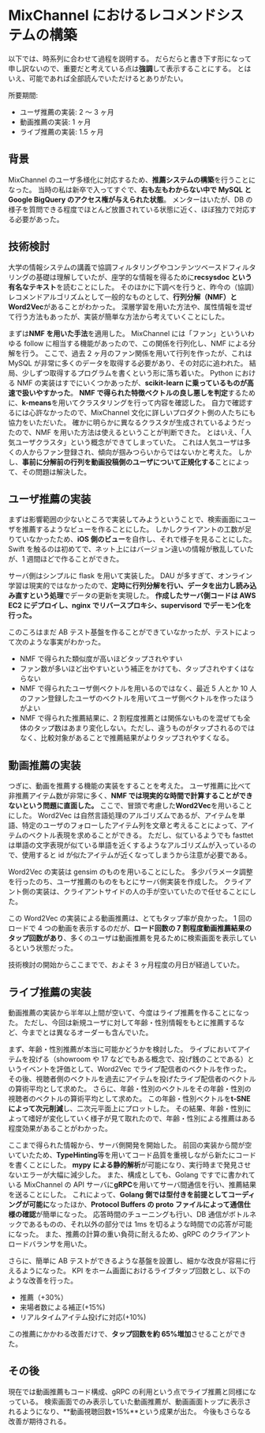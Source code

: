 # MixChannel におけるレコメンドシステムの構築

以下では、時系列に合わせて過程を説明する。
だらだらと書き下す形になって申し訳ないので、重要だと考えている点は**強調**して表示することにする。
とはいえ、可能であれば全部読んでいただけるとありがたい。

所要期間:

- ユーザ推薦の実装: 2 ～ 3 ヶ月
- 動画推薦の実装: 1 ヶ月
- ライブ推薦の実装: 1.5 ヶ月

## 背景

MixChannel のユーザ多様化に対応するため、**推薦システムの構築**を行うことになった。
当時の私は新卒で入ってすぐで、**右も左もわからない中で MySQL と Google BigQuery のアクセス権が与えられた状態**。
メンターはいたが、DB の様子を質問できる程度でほとんど放置されている状態に近く、ほぼ独力で対応する必要があった。

## 技術検討

大学の情報システムの講義で協調フィルタリングやコンテンツベースドフィルタリングの基礎は理解していたが、座学的な情報を得るために**recsysdoc という有名なテキスト**を読むことにした。
そのほかに下調べを行うと、昨今の（協調）レコメンドアルゴリズムとして一般的なものとして、**行列分解（NMF）と Word2Vec**があることがわかった。
深層学習を用いた方法や、属性情報を混ぜて行う方法もあったが、実装が簡単な方法から考えていくことにした。

まずは**NMF を用いた手法**を適用した。
MixChannel には「ファン」といういわゆる follow に相当する機能があったので、この関係を行列化し、NMF による分解を行う。
ここで、過去 2 ヶ月のファン関係を用いて行列を作ったが、これは MySQL が非常に多くのデータを取得する必要があり、その対応に追われた。
結局、少しずつ取得するプログラムを書くという形に落ち着いた。
Python における NMF の実装はすでにいくつかあったが、**scikit-learn に乗っているものが高速で扱いやすかった**。
**NMF で得られた特徴ベクトルの良し悪しを判定**するために、**k-means**を用いてクラスタリングを行って内容を確認した。
自力で確認するには心許なかったので、MixChannel 文化に詳しいプロダクト側の人たちにも協力をいただいた。
確かに明らかに異なるクラスタが生成されているようだったので、NMF を用いた方法は使えるということが判断できた。
とはいえ、「人気ユーザクラスタ」という概念ができてしまっていた。
これは人気ユーザは多くの人からファン登録され、傾向が掴みつらいからではないかと考えた。
しかし、**事前に分解前の行列を動画投稿側のユーザについて正規化する**ことによって、その問題は解決した。

## ユーザ推薦の実装

まずは影響範囲の少ないところで実装してみようということで、検索画面にユーザを推薦するようなビューを作ることにした。
しかしクライアントの工数が足りていなかったため、**iOS 側のビュー**を自作し、それで様子を見ることにした。
Swift を触るのは初めてで、ネット上にはバージョン違いの情報が散乱していたが、1 週間ほどで作ることができた。

サーバ側はシンプルに flask を用いて実装した。
DAU が多すぎて、オンライン学習は現実的ではなかったので、**定時に行列分解を行い、データを出力し読み込み直すという処理**でデータの更新を実現した。
**作成したサーバ側コードは AWS EC2 にデプロイし、nginx でリバースプロキシ、supervisord でデーモン化を行った。**

このころはまだ AB テスト基盤を作ることができていなかったが、テストによって次のような事実がわかった。

- NMF で得られた類似度が高いほどタップされやすい
- ファン数が多いほど出やすいという補正をかけても、タップされやすくはならない
- NMF で得られたユーザ側ベクトルを用いるのではなく、最近 5 人とか 10 人のファン登録したユーザのベクトルを用いてユーザ側ベクトルを作ったほうがよい
- NMF で得られた推薦結果に、2 割程度推薦とは関係ないものを混ぜても全体のタップ数はあまり変化しない。ただし、違うものがタップされるのではなく、比較対象があることで推薦結果がよりタップされやすくなる。

## 動画推薦の実装

つぎに、動画を推薦する機能の実装をすることを考えた。
ユーザ推薦に比べて非推薦アイテム数が非常に多く、**NMF では現実的な時間で計算することができないという問題に直面した。**
ここで、冒頭で考慮した**Word2Vec**を用いることにした。
Word2Vec は自然言語処理のアルゴリズムであるが、アイテムを単語、特定のユーザのフォローしたアイテム列を文章と考えることによって、アイテムのベクトル表現を求めることができる。
ただし、似ているようでも fasttet は単語の文字表現が似ている単語を近くするようなアルゴリズムが入っているので、使用すると id が似たアイテムが近くなってしまうから注意が必要である。

Word2Vec の実装は gensim のものを用いることにした。
多少パラメータ調整を行ったのち、ユーザ推薦のものをもとにサーバ側実装を作成した。
クライアント側の実装は、クライアントサイドの人の手が空いていたので任せることにした。

この Word2Vec の実装による動画推薦は、とてもタップ率が良かった。
1 回のロードで 4 つの動画を表示するのだが、**ロード回数の 7 割程度動画推薦結果のタップ回数があり**、多くのユーザは動画推薦を見るために検索画面を表示しているという状態だった。

技術検討の開始からここまでで、およそ 3 ヶ月程度の月日が経過していた。

## ライブ推薦の実装

動画推薦の実装から半年以上間が空いて、今度はライブ推薦を作ることになった。
ただし、今回は新規ユーザに対して年齢・性別情報をもとに推薦するなど、今までとは異なるオーダーも含んでいた。

まず、年齢・性別推薦が本当に可能かどうかを検討した。
ライブにおいてアイテムを投げる（showroom や 17 などでもある概念で、投げ銭のことである）というイベントを評価として、Word2Vec でライブ配信者のベクトルを作った。
その後、視聴者側のベクトルを過去にアイテムを投げたライブ配信者のベクトルの算術平均として求めた。
さらに、年齢・性別のベクトルをその年齢・性別の視聴者のベクトルの算術平均として求めた。
この年齢・性別ベクトルを**t-SNE によって次元削減**し、二次元平面上にプロットした。
その結果、年齢・性別によって嗜好が変化していく様子が見て取れたので、年齢・性別による推薦はある程度効果があることがわかった。

ここまで得られた情報から、サーバ側開発を開始した。
前回の実装から間が空いていたため、**TypeHinting**等を用いてコード品質を重視しながら新たにコードを書くことにした。
**mypy による静的解析**が可能になり、実行時まで発見させないエラーが大幅に減少した。
また、構成としても、Golang ですでに書かれている MixChannel の API サーバに**gRPC**を用いてサーバ間通信を行い、推薦結果を送ることにした。
これによって、**Golang 側では型付きを前提としてコーディングが可能に**なったほか、**Protocol Buffers の proto ファイルによって通信仕様の確認**が簡単になった。
応答時間のチューニングも行い、DB 通信がボトルネックであるものの、それ以外の部分では 1ms を切るような時間での応答が可能になった。
また、推薦の計算の重い負荷に耐えるため、gRPC のクライアントロードバランサを用いた。

さらに、簡単に AB テストができるような基盤を設置し、細かな改良が容易に行えるようになった。
KPI をホーム画面におけるライブタップ回数とし、以下のような改善を行った。

- 推薦（+30%）
- 来場者数による補正(+15%)
- リアルタイムアイテム投げに対応(+10%)

この推薦にかかわる改善だけで、**タップ回数を約 65%増加**させることができた。

## その後

現在では動画推薦もコード構成、gRPC の利用という点でライブ推薦と同様になっている。
検索画面でのみ表示していた動画推薦が、動画画面トップに表示されるようになり、**動画視聴回数+15%**という成果が出た。
今後もさらなる改善が期待される。
